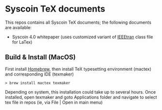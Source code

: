 # Syscoin TeX documents

This repos contains all Syscoin TeX documents; the following documents are available:
- Syscoin 4.0 whitepaper (uses customized variant of [IEEEtran](https://www.cs.cmu.edu/~steffan/personal/tmp/IEEEtran_HOWTO.pdf) class file for LaTex)

## Build & Install (MacOS)

First install [Homebrew](https://brew.sh), then install TeX typesetting environment (mactex) and corresponding IDE (texmaker)

```
> brew install mactex texmaker
```
Depending on system, this installation could take up to several hours. Once installed, open texmaker and goto Applications folder and navigate to select tex file in repos (ie, via File | Open in main menu)
